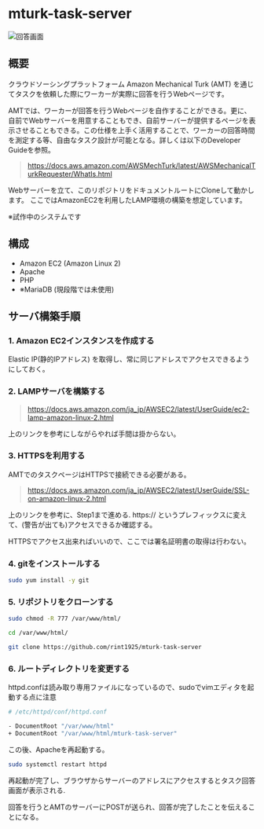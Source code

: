 # mturk-task-server

![回答画面](https://raw.githubusercontent.com/wiki/rint1925/mturk-task-server/imgs/ansering.gif)


## 概要

クラウドソーシングプラットフォーム Amazon Mechanical Turk (AMT) を通じてタスクを依頼した際にワーカーが実際に回答を行うWebページです。

AMTでは、ワーカーが回答を行うWebページを自作することができる。更に、自前でWebサーバーを用意することもでき、自前サーバーが提供するページを表示させることもできる。この仕様を上手く活用することで、ワーカーの回答時間を測定する等、自由なタスク設計が可能となる。詳しくは以下のDeveloper Guideを参照。

> <https://docs.aws.amazon.com/AWSMechTurk/latest/AWSMechanicalTurkRequester/WhatIs.html>

Webサーバーを立て、このリポジトリをドキュメントルートにCloneして動かします。
ここではAmazonEC2を利用したLAMP環境の構築を想定しています。

※試作中のシステムです

## 構成

- Amazon EC2 (Amazon Linux 2)
- Apache
- PHP
- ※MariaDB (現段階では未使用)


## サーバ構築手順


### 1. Amazon EC2インスタンスを作成する

Elastic IP(静的IPアドレス) を取得し、常に同じアドレスでアクセスできるようにしておく。


### 2. LAMPサーバを構築する

> <https://docs.aws.amazon.com/ja_jp/AWSEC2/latest/UserGuide/ec2-lamp-amazon-linux-2.html>

上のリンクを参考にしながらやれば手間は掛からない。


### 3. HTTPSを利用する

AMTでのタスクページはHTTPSで接続できる必要がある。

> <https://docs.aws.amazon.com/ja_jp/AWSEC2/latest/UserGuide/SSL-on-amazon-linux-2.html>

上のリンクを参考に、Step1まで進める. https:// というプレフィックスに変えて、(警告が出ても)アクセスできるか確認する。

HTTPSでアクセス出来ればいいので、ここでは署名証明書の取得は行わない。

### 4. gitをインストールする

```sh
sudo yum install -y git
```

### 5. リポジトリをクローンする

```sh
sudo chmod -R 777 /var/www/html/

cd /var/www/html/

git clone https://github.com/rint1925/mturk-task-server
```

### 6. ルートディレクトリを変更する

httpd.confは読み取り専用ファイルになっているので、sudoでvimエディタを起動する点に注意

```sh
# /etc/httpd/conf/httpd.conf

- DocumentRoot "/var/www/html"
+ DocumentRoot "/var/www/html/mturk-task-server"
```

この後、Apacheを再起動する。

```sh
sudo systemctl restart httpd
```

再起動が完了し、ブラウザからサーバーのアドレスにアクセスするとタスク回答画面が表示される.

回答を行うとAMTのサーバーにPOSTが送られ、回答が完了したことを伝えることになる。
